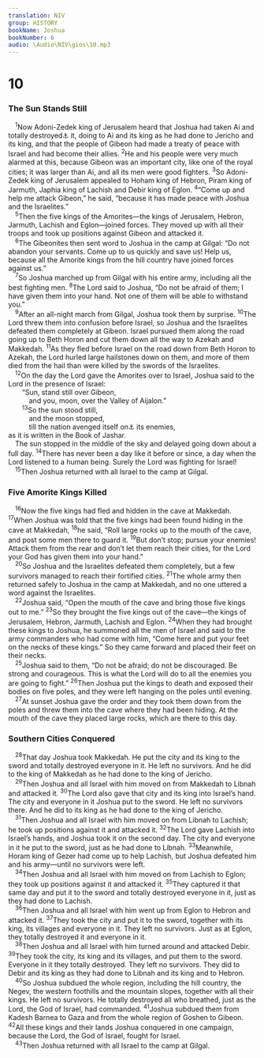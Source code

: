 ```yaml
---
translation: NIV
group: HISTORY
bookName: Joshua 
bookNumber: 6
audio: \Audio\NIV\gios\10.mp3
---
```


<div class="title"><h1>10</h1><h3>The Sun Stands Still </h3></div>
<span class="verse gios_10_1"> <sup>1</sup>Now Adoni-Zedek king of Jerusalem heard that Joshua had taken Ai and totally destroyed<a data-toggle="tooltip" data-placement="bottom" title="The Hebrew term refers to the irrevocable giving over of things or persons to the Lord, often by totally destroying them; also in verses 28, 35, 37, 39 and 40.">⚓</a> it, doing to Ai and its king as he had done to Jericho and its king, and that the people of Gibeon had made a treaty of peace with Israel and had become their allies. </span>
<span class="verse gios_10_2"><sup>2</sup>He and his people were very much alarmed at this, because Gibeon was an important city, like one of the royal cities; it was larger than Ai, and all its men were good fighters. </span>
<span class="verse gios_10_3"><sup>3</sup>So Adoni-Zedek king of Jerusalem appealed to Hoham king of Hebron, Piram king of Jarmuth, Japhia king of Lachish and Debir king of Eglon. </span>
<span class="verse gios_10_4"><sup>4</sup>“Come up and help me attack Gibeon,” he said, “because it has made peace with Joshua and the Israelites.” <br/></span>
<span class="verse gios_10_5"> <sup>5</sup>Then the five kings of the Amorites—the kings of Jerusalem, Hebron, Jarmuth, Lachish and Eglon—joined forces. They moved up with all their troops and took up positions against Gibeon and attacked it. <br/></span>
<span class="verse gios_10_6"> <sup>6</sup>The Gibeonites then sent word to Joshua in the camp at Gilgal: “Do not abandon your servants. Come up to us quickly and save us! Help us, because all the Amorite kings from the hill country have joined forces against us.” <br/></span>
<span class="verse gios_10_7"> <sup>7</sup>So Joshua marched up from Gilgal with his entire army, including all the best fighting men. </span>
<span class="verse gios_10_8"><sup>8</sup>The Lord said to Joshua, “Do not be afraid of them; I have given them into your hand. Not one of them will be able to withstand you.” <br/></span>
<span class="verse gios_10_9"> <sup>9</sup>After an all-night march from Gilgal, Joshua took them by surprise. </span>
<span class="verse gios_10_10"><sup>10</sup>The Lord threw them into confusion before Israel, so Joshua and the Israelites defeated them completely at Gibeon. Israel pursued them along the road going up to Beth Horon and cut them down all the way to Azekah and Makkedah. </span>
<span class="verse gios_10_11"><sup>11</sup>As they fled before Israel on the road down from Beth Horon to Azekah, the Lord hurled large hailstones down on them, and more of them died from the hail than were killed by the swords of the Israelites. <br/></span>
<span class="verse gios_10_12"> <sup>12</sup>On the day the Lord gave the Amorites over to Israel, Joshua said to the Lord in the presence of Israel: <br/>  “Sun, stand still over Gibeon, <br/>   and you, moon, over the Valley of Aijalon.” <br/></span>
<span class="verse gios_10_13">  <sup>13</sup>So the sun stood still, <br/>   and the moon stopped, <br/>   till the nation avenged itself on<a data-toggle="tooltip" data-placement="bottom" title="Or nation triumphed over">⚓</a> its enemies, <br/>as it is written in the Book of Jashar. <br/> The sun stopped in the middle of the sky and delayed going down about a full day. </span>
<span class="verse gios_10_14"><sup>14</sup>There has never been a day like it before or since, a day when the Lord listened to a human being. Surely the Lord was fighting for Israel! <br/></span>
<span class="verse gios_10_15"> <sup>15</sup>Then Joshua returned with all Israel to the camp at Gilgal. <br/></span>
<div class="title"><h3>Five Amorite Kings Killed </h3></div>
<span class="verse gios_10_16"> <sup>16</sup>Now the five kings had fled and hidden in the cave at Makkedah. </span>
<span class="verse gios_10_17"><sup>17</sup>When Joshua was told that the five kings had been found hiding in the cave at Makkedah, </span>
<span class="verse gios_10_18"><sup>18</sup>he said, “Roll large rocks up to the mouth of the cave, and post some men there to guard it. </span>
<span class="verse gios_10_19"><sup>19</sup>But don’t stop; pursue your enemies! Attack them from the rear and don’t let them reach their cities, for the Lord your God has given them into your hand.” <br/></span>
<span class="verse gios_10_20"> <sup>20</sup>So Joshua and the Israelites defeated them completely, but a few survivors managed to reach their fortified cities. </span>
<span class="verse gios_10_21"><sup>21</sup>The whole army then returned safely to Joshua in the camp at Makkedah, and no one uttered a word against the Israelites. <br/></span>
<span class="verse gios_10_22"> <sup>22</sup>Joshua said, “Open the mouth of the cave and bring those five kings out to me.” </span>
<span class="verse gios_10_23"><sup>23</sup>So they brought the five kings out of the cave—the kings of Jerusalem, Hebron, Jarmuth, Lachish and Eglon. </span>
<span class="verse gios_10_24"><sup>24</sup>When they had brought these kings to Joshua, he summoned all the men of Israel and said to the army commanders who had come with him, “Come here and put your feet on the necks of these kings.” So they came forward and placed their feet on their necks. <br/></span>
<span class="verse gios_10_25"> <sup>25</sup>Joshua said to them, “Do not be afraid; do not be discouraged. Be strong and courageous. This is what the Lord will do to all the enemies you are going to fight.” </span>
<span class="verse gios_10_26"><sup>26</sup>Then Joshua put the kings to death and exposed their bodies on five poles, and they were left hanging on the poles until evening. <br/></span>
<span class="verse gios_10_27"> <sup>27</sup>At sunset Joshua gave the order and they took them down from the poles and threw them into the cave where they had been hiding. At the mouth of the cave they placed large rocks, which are there to this day. <br/></span>
<div class="title"><h3>Southern Cities Conquered </h3></div>
<span class="verse gios_10_28"> <sup>28</sup>That day Joshua took Makkedah. He put the city and its king to the sword and totally destroyed everyone in it. He left no survivors. And he did to the king of Makkedah as he had done to the king of Jericho. <br/></span>
<span class="verse gios_10_29"> <sup>29</sup>Then Joshua and all Israel with him moved on from Makkedah to Libnah and attacked it. </span>
<span class="verse gios_10_30"><sup>30</sup>The Lord also gave that city and its king into Israel’s hand. The city and everyone in it Joshua put to the sword. He left no survivors there. And he did to its king as he had done to the king of Jericho. <br/></span>
<span class="verse gios_10_31"> <sup>31</sup>Then Joshua and all Israel with him moved on from Libnah to Lachish; he took up positions against it and attacked it. </span>
<span class="verse gios_10_32"><sup>32</sup>The Lord gave Lachish into Israel’s hands, and Joshua took it on the second day. The city and everyone in it he put to the sword, just as he had done to Libnah. </span>
<span class="verse gios_10_33"><sup>33</sup>Meanwhile, Horam king of Gezer had come up to help Lachish, but Joshua defeated him and his army—until no survivors were left. <br/></span>
<span class="verse gios_10_34"> <sup>34</sup>Then Joshua and all Israel with him moved on from Lachish to Eglon; they took up positions against it and attacked it. </span>
<span class="verse gios_10_35"><sup>35</sup>They captured it that same day and put it to the sword and totally destroyed everyone in it, just as they had done to Lachish. <br/></span>
<span class="verse gios_10_36"> <sup>36</sup>Then Joshua and all Israel with him went up from Eglon to Hebron and attacked it. </span>
<span class="verse gios_10_37"><sup>37</sup>They took the city and put it to the sword, together with its king, its villages and everyone in it. They left no survivors. Just as at Eglon, they totally destroyed it and everyone in it. <br/></span>
<span class="verse gios_10_38"> <sup>38</sup>Then Joshua and all Israel with him turned around and attacked Debir. </span>
<span class="verse gios_10_39"><sup>39</sup>They took the city, its king and its villages, and put them to the sword. Everyone in it they totally destroyed. They left no survivors. They did to Debir and its king as they had done to Libnah and its king and to Hebron. <br/></span>
<span class="verse gios_10_40"> <sup>40</sup>So Joshua subdued the whole region, including the hill country, the Negev, the western foothills and the mountain slopes, together with all their kings. He left no survivors. He totally destroyed all who breathed, just as the Lord, the God of Israel, had commanded. </span>
<span class="verse gios_10_41"><sup>41</sup>Joshua subdued them from Kadesh Barnea to Gaza and from the whole region of Goshen to Gibeon. </span>
<span class="verse gios_10_42"><sup>42</sup>All these kings and their lands Joshua conquered in one campaign, because the Lord, the God of Israel, fought for Israel. <br/></span>
<span class="verse gios_10_43"> <sup>43</sup>Then Joshua returned with all Israel to the camp at Gilgal. <br/></span>
